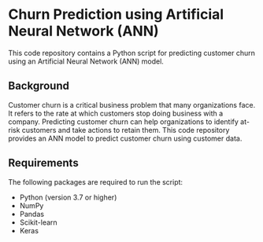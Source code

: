 # Churn Prediction using Artificial Neural Network (ANN)

This code repository contains a Python script for predicting customer churn using an Artificial Neural Network (ANN) model.

## Background

Customer churn is a critical business problem that many organizations face. It refers to the rate at which customers stop doing business with a company. Predicting customer churn can help organizations to identify at-risk customers and take actions to retain them. This code repository provides an ANN model to predict customer churn using customer data.

## Requirements

The following packages are required to run the script:
- Python (version 3.7 or higher)
- NumPy
- Pandas
- Scikit-learn
- Keras




